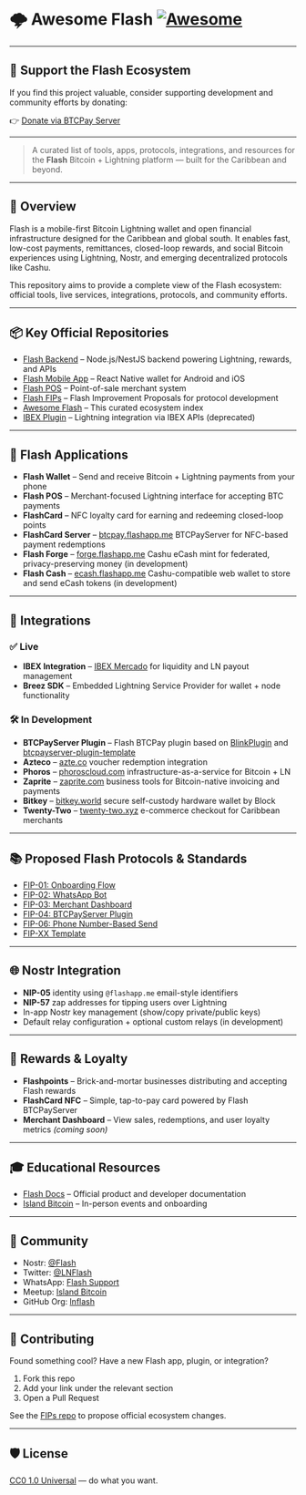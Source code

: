 # 🌩️ Awesome Flash [![Awesome](https://awesome.re/badge.svg)](https://awesome.re)
---

## 💸 Support the Flash Ecosystem

If you find this project valuable, consider supporting development and community efforts by donating:

👉 [Donate via BTCPay Server](https://btcpay.flashapp.me/apps/3akaqK475W7thJEbzyJU2eJXa3RY/crowdfund)

---

> A curated list of tools, apps, protocols, integrations, and resources for the **Flash** Bitcoin + Lightning platform — built for the Caribbean and beyond.

---

## 📖 Overview

Flash is a mobile-first Bitcoin Lightning wallet and open financial infrastructure designed for the Caribbean and global south. It enables fast, low-cost payments, remittances, closed-loop rewards, and social Bitcoin experiences using Lightning, Nostr, and emerging decentralized protocols like Cashu.

This repository aims to provide a complete view of the Flash ecosystem: official tools, live services, integrations, protocols, and community efforts.

---

## 📦 Key Official Repositories

- [Flash Backend](https://github.com/lnflash/flash) – Node.js/NestJS backend powering Lightning, rewards, and APIs
- [Flash Mobile App](https://github.com/lnflash/flash-mobile) – React Native wallet for Android and iOS
- [Flash POS](https://github.com/lnflash/flash-pos) – Point-of-sale merchant system
- [Flash FIPs](https://github.com/lnflash/fips) – Flash Improvement Proposals for protocol development
- [Awesome Flash](https://github.com/lnflash/awesome-flash) – This curated ecosystem index
- [IBEX Plugin](https://github.com/lnflash/ibex-plugin) – Lightning integration via IBEX APIs (deprecated)

---

## 📱 Flash Applications

- **Flash Wallet** – Send and receive Bitcoin + Lightning payments from your phone
- **Flash POS** – Merchant-focused Lightning interface for accepting BTC payments
- **FlashCard** – NFC loyalty card for earning and redeeming closed-loop points
- **FlashCard Server** – [btcpay.flashapp.me](https://btcpay.flashapp.me) BTCPayServer for NFC-based payment redemptions
- **Flash Forge** – [forge.flashapp.me](https://forge.flashapp.me) Cashu eCash mint for federated, privacy-preserving money  (in development)
- **Flash Cash** – [ecash.flashapp.me](https://ecash.flashapp.me) Cashu-compatible web wallet to store and send eCash tokens  (in development)

---

## 🔌 Integrations

### ✅ Live

- **IBEX Integration** – [IBEX Mercado](https://www.ibexmercado.com) for liquidity and LN payout management
- **Breez SDK** – Embedded Lightning Service Provider for wallet + node functionality

### 🛠️ In Development
- **BTCPayServer Plugin** – Flash BTCPay plugin based on [BlinkPlugin](https://github.com/PuraVida-Technologies/BlinkPlugin) and [btcpayserver-plugin-template](https://github.com/btcpayserver/btcpayserver-plugin-template) 
- **Azteco** – [azte.co](https://azte.co) voucher redemption integration
- **Phoros** – [phoroscloud.com](https://www.phoroscloud.com) infrastructure-as-a-service for Bitcoin + LN
- **Zaprite** – [zaprite.com](https://zaprite.com) business tools for Bitcoin-native invoicing and payments
- **Bitkey** – [bitkey.world](https://bitkey.world) secure self-custody hardware wallet by Block
- **Twenty-Two** – [twenty-two.xyz](https://twenty-two.xyz) e-commerce checkout for Caribbean merchants

---

## 📚 Proposed Flash Protocols & Standards

- [FIP-01: Onboarding Flow](https://github.com/lnflash/fips/blob/main/FIP-01.md)
- [FIP-02: WhatsApp Bot](https://github.com/lnflash/fips/blob/main/FIP-02.md)
- [FIP-03: Merchant Dashboard](https://github.com/lnflash/fips/blob/main/FIP-03.md)
- [FIP-04: BTCPayServer Plugin](https://github.com/lnflash/fips/blob/main/FIP-04.md)
- [FIP-06: Phone Number-Based Send](https://github.com/lnflash/fips/blob/main/FIP-06.md)
- [FIP-XX Template](https://github.com/lnflash/fips/blob/main/FIP-XX-template.md)

---

## 🌐 Nostr Integration

- **NIP-05** identity using `@flashapp.me` email-style identifiers
- **NIP-57** zap addresses for tipping users over Lightning
- In-app Nostr key management (show/copy private/public keys)
- Default relay configuration + optional custom relays (in development)

---

## 🎁 Rewards & Loyalty

- **Flashpoints** – Brick-and-mortar businesses distributing and accepting Flash rewards
- **FlashCard NFC** – Simple, tap-to-pay card powered by Flash BTCPayServer
- **Merchant Dashboard** – View sales, redemptions, and user loyalty metrics *(coming soon)*

---

## 🎓 Educational Resources

- [Flash Docs](https://docs.getflash.io) – Official product and developer documentation
- [Island Bitcoin](https://islandbitcoin.com) – In-person events and onboarding

---

## 🤝 Community

- Nostr: [@Flash](https://primal.net/p/nprofile1qqs0hnh7hfjhg8rlz8dc5lasauvy6palktklxy5gqe9qe7krwqel5ucr5hca0)
- Twitter: [@LNFlash](https://twitter.com/getflashapp)
- WhatsApp: [Flash Support](https://wa.me/18762909250)
- Meetup: [Island Bitcoin](https://islandbitcoin.com)
- GitHub Org: [lnflash](https://github.com/lnflash)

---

## 🙌 Contributing

Found something cool? Have a new Flash app, plugin, or integration?

1. Fork this repo
2. Add your link under the relevant section
3. Open a Pull Request

See the [FIPs repo](https://github.com/lnflash/fips) to propose official ecosystem changes.

---

## 🛡️ License

[CC0 1.0 Universal](https://creativecommons.org/publicdomain/zero/1.0/) — do what you want.
